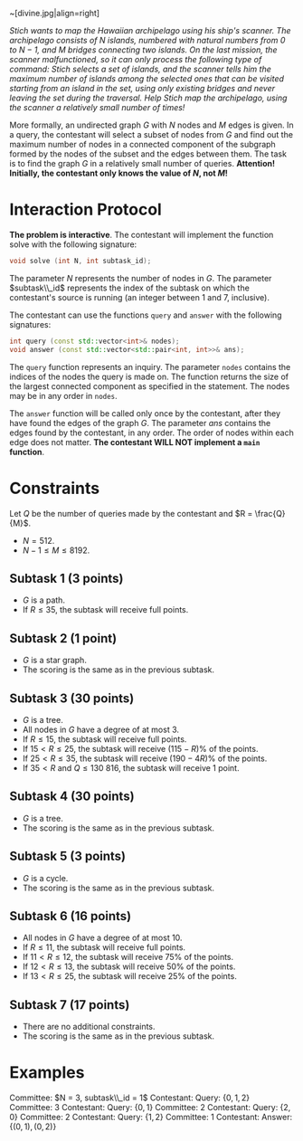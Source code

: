~[divine.jpg|align=right]

*Stich wants to map the Hawaiian archipelago using his ship's scanner. The archipelago consists of $N$ islands, numbered with natural numbers from $0$ to $N - 1$, and $M$ bridges connecting two islands. On the last mission, the scanner malfunctioned, so it can only process the following type of command: Stich selects a set of islands, and the scanner tells him the maximum number of islands among the selected ones that can be visited starting from an island in the set, using only existing bridges and never leaving the set during the traversal. Help Stich map the archipelago, using the scanner a relatively small number of times!*

More formally, an undirected graph $G$ with $N$ nodes and $M$ edges is given. In a query, the contestant will select a subset of nodes from $G$ and find out the maximum number of nodes in a connected component of the subgraph formed by the nodes of the subset and the edges between them. The task is to find the graph $G$ in a relatively small number of queries. **Attention! Initially, the contestant only knows the value of $N$, not $M$!**

# Interaction Protocol

**The problem is interactive**. The contestant will implement the function solve with the following signature:
```cpp
void solve (int N, int subtask_id);
```
The parameter $N$ represents the number of nodes in $G$. The parameter $subtask\\_id$ represents the index of the subtask on which the contestant's source is running (an integer between $1$ and $7$, inclusive).

The contestant can use the functions `query` and `answer` with the following signatures:
```cpp
int query (const std::vector<int>& nodes);
void answer (const std::vector<std::pair<int, int>>& ans);
```

The `query` function represents an inquiry. The parameter `nodes` contains the indices of the nodes the query is made on. The function returns the size of the largest connected component as specified in the statement. The nodes may be in any order in `nodes`.
    
The `answer` function will be called only once by the contestant, after they have found the edges of the graph $G$. The parameter $ans$ contains the edges found by the contestant, in any order. The order of nodes within each edge does not matter.
**The contestant WILL NOT implement a `main` function**.

# Constraints
Let $Q$ be the number of queries made by the contestant and $R = \frac{Q}{M}$.
* $N = 512$.
* $N - 1 \leq M \leq 8192$.

## Subtask 1 (3 points)
* $G$ is a path.
* If $R \leq 35$, the subtask will receive full points.

## Subtask 2 (1 point)
* $G$ is a star graph.
* The scoring is the same as in the previous subtask.

## Subtask 3 (30 points)
* $G$ is a tree.
* All nodes in $G$ have a degree of at most $3$.
* If $R \leq 15$, the subtask will receive full points.
* If $15 < R \leq 25$, the subtask will receive $(115 - R)\%$ of the points.
* If $25 < R \leq 35$, the subtask will receive $(190 - 4R)\%$ of the points.
* If $35 < R$ and $Q \leq 130\ 816$, the subtask will receive 1 point.

## Subtask 4 (30 points)
* $G$ is a tree.
* The scoring is the same as in the previous subtask.

## Subtask 5 (3 points)
* $G$ is a cycle.
* The scoring is the same as in the previous subtask.

## Subtask 6 (16 points)
* All nodes in $G$ have a degree of at most $10$.
* If $R \leq 11$, the subtask will receive full points.
* If $11 < R \leq 12$, the subtask will receive $75\%$ of the points.
* If $12 < R \leq 13$, the subtask will receive $50\%$ of the points.
* If $13 < R \leq 25$, the subtask will receive $25\%$ of the points.

## Subtask 7 (17 points)
* There are no additional constraints.
* The scoring is the same as in the previous subtask.

# Examples
Committee: $N = 3, subtask\\_id = 1$
Contestant: Query: $\{0, 1, 2\}$
Committee: $3$
Contestant: Query: $\{0, 1\}$
Committee: $2$
Contestant: Query: $\{2, 0\}$
Committee: $2$
Contestant: Query: $\{1, 2\}$
Committee: $1$
Contestant: Answer: $\{(0,1), (0,2)\}$
